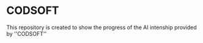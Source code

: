 # CODSOFT
This repository is created to show the progress of the AI intenship provided by ''CODSOFT''
